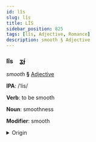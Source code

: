 ```yaml
---
id: lîs
slug: lîs
title: LÎS
sidebar_position: 825
tags: [lîs, Adjective, Romance]
description: smooth § Adjective
---
```


### lîs&emsp;<span kind="abugida">ʓ́ɟ</span>

*smooth* **§** [Adjective](../../tags/Adjective)

**IPA**: /ˈlis/

**Verb**: to be smooth

**Noun**: smoothness

**Modifier**: smooth

<details>
    <summary>Origin</summary>
    French lisse /lis/<br/>
    <em>Romance Language Family</em>
</details>